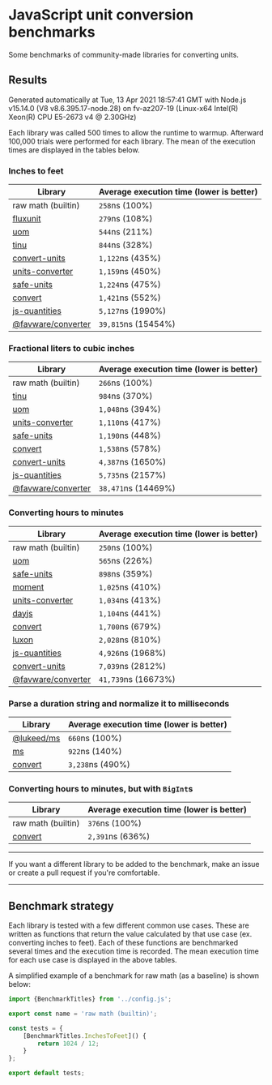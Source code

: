 # JavaScript unit conversion benchmarks

Some benchmarks of community-made libraries for converting units.

## Results

<!-- beginblock(results) -->

Generated automatically at Tue, 13 Apr 2021 18:57:41 GMT with Node.js v15.14.0 (V8 v8.6.395.17-node.28) on fv-az207-19 (Linux-x64 Intel(R) Xeon(R) CPU E5-2673 v4 @ 2.30GHz)

Each library was called 500 times to allow the runtime to warmup.
Afterward 100,000 trials were performed for each library.
The mean of the execution times are displayed in the tables below.

### Inches to feet

| Library                                                            | Average execution time (lower is better) |
| ------------------------------------------------------------------ | ---------------------------------------- |
| raw math (builtin)                                                 | `258`ns (100%)                           |
| [fluxunit](https://npmjs.com/package/fluxunit)                     | `279`ns (108%)                           |
| [uom](https://npmjs.com/package/uom)                               | `544`ns (211%)                           |
| [tinu](https://npmjs.com/package/tinu)                             | `844`ns (328%)                           |
| [convert-units](https://npmjs.com/package/convert-units)           | `1,122`ns (435%)                         |
| [units-converter](https://npmjs.com/package/units-converter)       | `1,159`ns (450%)                         |
| [safe-units](https://npmjs.com/package/safe-units)                 | `1,224`ns (475%)                         |
| [convert](https://npmjs.com/package/convert)                       | `1,421`ns (552%)                         |
| [js-quantities](https://npmjs.com/package/js-quantities)           | `5,127`ns (1990%)                        |
| [@favware/converter](https://npmjs.com/package/@favware/converter) | `39,815`ns (15454%)                      |

### Fractional liters to cubic inches

| Library                                                            | Average execution time (lower is better) |
| ------------------------------------------------------------------ | ---------------------------------------- |
| raw math (builtin)                                                 | `266`ns (100%)                           |
| [tinu](https://npmjs.com/package/tinu)                             | `984`ns (370%)                           |
| [uom](https://npmjs.com/package/uom)                               | `1,048`ns (394%)                         |
| [units-converter](https://npmjs.com/package/units-converter)       | `1,110`ns (417%)                         |
| [safe-units](https://npmjs.com/package/safe-units)                 | `1,190`ns (448%)                         |
| [convert](https://npmjs.com/package/convert)                       | `1,538`ns (578%)                         |
| [convert-units](https://npmjs.com/package/convert-units)           | `4,387`ns (1650%)                        |
| [js-quantities](https://npmjs.com/package/js-quantities)           | `5,735`ns (2157%)                        |
| [@favware/converter](https://npmjs.com/package/@favware/converter) | `38,471`ns (14469%)                      |

### Converting hours to minutes

| Library                                                            | Average execution time (lower is better) |
| ------------------------------------------------------------------ | ---------------------------------------- |
| raw math (builtin)                                                 | `250`ns (100%)                           |
| [uom](https://npmjs.com/package/uom)                               | `565`ns (226%)                           |
| [safe-units](https://npmjs.com/package/safe-units)                 | `898`ns (359%)                           |
| [moment](https://npmjs.com/package/moment)                         | `1,025`ns (410%)                         |
| [units-converter](https://npmjs.com/package/units-converter)       | `1,034`ns (413%)                         |
| [dayjs](https://npmjs.com/package/dayjs)                           | `1,104`ns (441%)                         |
| [convert](https://npmjs.com/package/convert)                       | `1,700`ns (679%)                         |
| [luxon](https://npmjs.com/package/luxon)                           | `2,028`ns (810%)                         |
| [js-quantities](https://npmjs.com/package/js-quantities)           | `4,926`ns (1968%)                        |
| [convert-units](https://npmjs.com/package/convert-units)           | `7,039`ns (2812%)                        |
| [@favware/converter](https://npmjs.com/package/@favware/converter) | `41,739`ns (16673%)                      |

### Parse a duration string and normalize it to milliseconds

| Library                                            | Average execution time (lower is better) |
| -------------------------------------------------- | ---------------------------------------- |
| [@lukeed/ms](https://npmjs.com/package/@lukeed/ms) | `660`ns (100%)                           |
| [ms](https://npmjs.com/package/ms)                 | `922`ns (140%)                           |
| [convert](https://npmjs.com/package/convert)       | `3,238`ns (490%)                         |

### Converting hours to minutes, but with `BigInt`s

| Library                                      | Average execution time (lower is better) |
| -------------------------------------------- | ---------------------------------------- |
| raw math (builtin)                           | `376`ns (100%)                           |
| [convert](https://npmjs.com/package/convert) | `2,391`ns (636%)                         |

<!-- endblock(results) -->

---

If you want a different library to be added to the benchmark, make an issue or create a pull request if you're comfortable.

---

## Benchmark strategy

Each library is tested with a few different common use cases.
These are written as functions that return the value calculated by that use case (ex. converting inches to feet).
Each of these functions are benchmarked several times and the execution time is recorded.
The mean execution time for each use case is displayed in the above tables.

A simplified example of a benchmark for raw math (as a baseline) is shown below:

```js
import {BenchmarkTitles} from '../config.js';

export const name = 'raw math (builtin)';

const tests = {
	[BenchmarkTitles.InchesToFeet]() {
		return 1024 / 12;
	}
};

export default tests;
```
